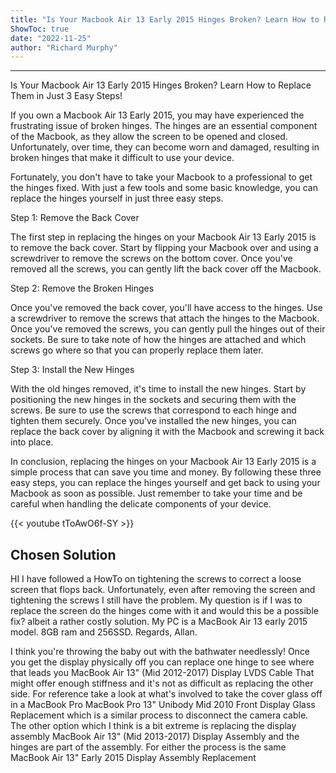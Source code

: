 ```yaml
---
title: "Is Your Macbook Air 13 Early 2015 Hinges Broken? Learn How to Replace Them in Just 3 Easy Steps!"
ShowToc: true 
date: "2022-11-25"
author: "Richard Murphy"
---
```

*****
Is Your Macbook Air 13 Early 2015 Hinges Broken? Learn How to Replace Them in Just 3 Easy Steps!

If you own a Macbook Air 13 Early 2015, you may have experienced the frustrating issue of broken hinges. The hinges are an essential component of the Macbook, as they allow the screen to be opened and closed. Unfortunately, over time, they can become worn and damaged, resulting in broken hinges that make it difficult to use your device.

Fortunately, you don't have to take your Macbook to a professional to get the hinges fixed. With just a few tools and some basic knowledge, you can replace the hinges yourself in just three easy steps. 

Step 1: Remove the Back Cover

The first step in replacing the hinges on your Macbook Air 13 Early 2015 is to remove the back cover. Start by flipping your Macbook over and using a screwdriver to remove the screws on the bottom cover. Once you've removed all the screws, you can gently lift the back cover off the Macbook.

Step 2: Remove the Broken Hinges

Once you've removed the back cover, you'll have access to the hinges. Use a screwdriver to remove the screws that attach the hinges to the Macbook. Once you've removed the screws, you can gently pull the hinges out of their sockets. Be sure to take note of how the hinges are attached and which screws go where so that you can properly replace them later.

Step 3: Install the New Hinges

With the old hinges removed, it's time to install the new hinges. Start by positioning the new hinges in the sockets and securing them with the screws. Be sure to use the screws that correspond to each hinge and tighten them securely. Once you've installed the new hinges, you can replace the back cover by aligning it with the Macbook and screwing it back into place.

In conclusion, replacing the hinges on your Macbook Air 13 Early 2015 is a simple process that can save you time and money. By following these three easy steps, you can replace the hinges yourself and get back to using your Macbook as soon as possible. Just remember to take your time and be careful when handling the delicate components of your device.

{{< youtube tToAwO6f-SY >}} 



## Chosen Solution
 HI
I have followed a HowTo on tightening the screws to correct a loose screen that flops back. Unfortunately, even after removing the screen and tightening the screws I still have the problem. My question is if I was to replace the screen do the hinges come with it and would this be a possible fix? albeit a rather costly solution. My PC is a MacBook Air 13 early 2015 model. 8GB ram and 256SSD. Regards, Allan.

 I think you're throwing the baby out with the bathwater needlessly!
Once you get the display physically off you can replace one hinge to see where that leads you MacBook Air 13" (Mid 2012-2017) Display LVDS Cable That might offer enough stiffness and it's not as difficult as replacing the other side. For reference take a look at what's involved to take the cover glass off in a MacBook Pro MacBook Pro 13" Unibody Mid 2010 Front Display Glass Replacement which is a similar process to disconnect the camera cable.
The other option which I think is a bit extreme is replacing the display assembly MacBook Air 13" (Mid 2013-2017) Display Assembly and the hinges are part of the assembly.
For either the process is the same MacBook Air 13" Early 2015 Display Assembly Replacement





